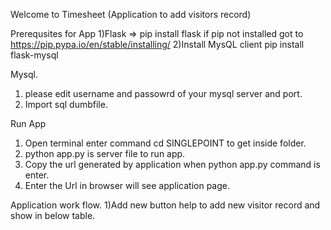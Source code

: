 Welcome to Timesheet (Application to add visitors record)

Prerequsites for App
1)Flask => pip install flask if pip not installed got to https://pip.pypa.io/en/stable/installing/
2)Install MysQL client pip install flask-mysql 

Mysql.
1) please edit username and passowrd of your mysql server and port.
2) Import sql dumbfile.

Run App
1) Open terminal enter command cd SINGLEPOINT to get inside folder. 
2) python app.py is server file to run app.
3) Copy the url generated by application when python app.py command is enter.
4) Enter the Url in browser will see application page.

Application work flow.
1)Add new button help to add new visitor record and show in below table.
